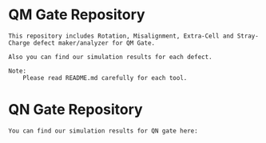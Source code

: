 # QM Gate Repository

	This repository includes Rotation, Misalignment, Extra-Cell and Stray-Charge defect maker/analyzer for QM Gate.

	Also you can find our simulation results for each defect.
	
	Note: 
		Please read README.md carefully for each tool.
# QN Gate Repository
	You can find our simulation results for QN gate here:
